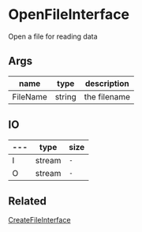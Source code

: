 # OpenFileInterface

Open a file for reading data

## Args

| name     | type   | description  |
| -------- | ------ | ------------ |
| FileName | string | the filename |


## IO

| --- | type   | size |
| --- | ------ | ---- |
| I   | stream | `-`  |
| O   | stream | `-`  |

## Related

[CreateFileInterface](CreateFileInterface.md)